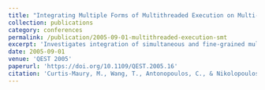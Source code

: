 ```yaml
---
title: "Integrating Multiple Forms of Multithreaded Execution on Multi-SMT Systems: A Study with Scientific Applications"
collection: publications
category: conferences
permalink: /publication/2005-09-01-multithreaded-execution-smt
excerpt: 'Investigates integration of simultaneous and fine-grained multithreading for improved execution of scientific codes on SMT-based systems.'
date: 2005-09-01
venue: 'QEST 2005'
paperurl: 'https://doi.org/10.1109/QEST.2005.16'
citation: 'Curtis-Maury, M., Wang, T., Antonopoulos, C., & Nikolopoulos, D. (2005). &quot;Integrating Multiple Forms of Multithreaded Execution on Multi-SMT Systems.&quot; <i>QEST 2005</i>, 199–208. https://doi.org/10.1109/QEST.2005.16'
---
```

